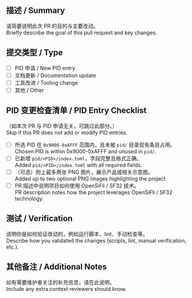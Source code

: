 ## 描述 / Summary

请简要说明此次 PR 的目的与主要改动。  
Briefly describe the goal of this pull request and key changes.

## 提交类型 / Type

- [ ] PID 申请 / New PID entry
- [ ] 文档更新 / Documentation update
- [ ] 工具改进 / Tooling change
- [ ] 其他 / Other

## PID 变更检查清单 / PID Entry Checklist

（如本次 PR 与 PID 申请无关，可跳过此部分。）  
Skip if this PR does not add or modify PID entries.

- [ ] 所选 PID 在 `0x9000-0xAFFF` 范围内，且未被 `pid/` 目录现有条目占用。  
      Chosen PID is within 0x9000-0xAFFF and unused in `pid/`.
- [ ] 已新增 `pid/<PID>/index.toml`，字段完整且格式正确。  
      Added `pid/<PID>/index.toml` with all required fields.
- [ ] （可选）附上最多两张 PNG 图片，展示产品或相关示意图。  
      Added up to two optional PNG images highlighting the project.
- [ ] PR 描述中说明项目如何使用 OpenSiFli / SF32 技术。  
      PR description notes how the project leverages OpenSiFli / SF32 technology.

## 测试 / Verification

说明你是如何验证改动的，例如运行脚本、lint、手动检查等。  
Describe how you validated the changes (scripts, lint, manual verification, etc.).

## 其他备注 / Additional Notes

如有需要维护者关注的补充信息，请在此说明。  
Include any extra context reviewers should know.
